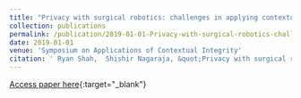 ```yaml
---
title: "Privacy with surgical robotics: challenges in applying contextual privacy theory"
collection: publications
permalink: /publication/2019-01-01-Privacy-with-surgical-robotics-challenges-in-applying-contextual-privacy-theory
date: 2019-01-01
venue: 'Symposium on Applications of Contextual Integrity'
citation: ' Ryan Shah,  Shishir Nagaraja, &quot;Privacy with surgical robotics: challenges in applying contextual privacy theory.&quot; Symposium on Applications of Contextual Integrity. arXiv preprint arXiv:1909.01862, 2019.'
---
```

[Access paper here](/files/shah2019privacy.pdf){:target="_blank"}
